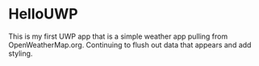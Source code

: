 # HelloUWP
This is my first UWP app that is a simple weather app pulling from OpenWeatherMap.org. Continuing to flush out data that appears and add styling.
